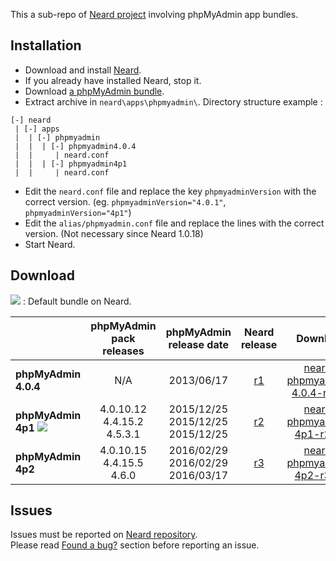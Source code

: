 This a sub-repo of [Neard project](https://github.com/crazy-max/neard) involving phpMyAdmin app bundles.

## Installation

* Download and install [Neard](https://github.com/crazy-max/neard).
* If you already have installed Neard, stop it.
* Download [a phpMyAdmin bundle](#download).
* Extract archive in `neard\apps\phpmyadmin\`. Directory structure example :

```
[-] neard
 | [-] apps
 |  | [-] phpmyadmin 
 |  |  | [-] phpmyadmin4.0.4
 |  |     | neard.conf
 |  |  | [-] phpmyadmin4p1
 |  |     | neard.conf
 ```

* Edit the `neard.conf` file and replace the key `phpmyadminVersion` with the correct version. (eg. `phpmyadminVersion="4.0.1"`, `phpmyadminVersion="4p1"`)
* Edit the `alias/phpmyadmin.conf` file and replace the lines with the correct version. (Not necessary since Neard 1.0.18)
* Start Neard.

## Download

![](https://raw.github.com/crazy-max/neard-app-phpmyadmin/master/img/star-20160403.png) : Default bundle on Neard.

|                      | phpMyAdmin pack releases | phpMyAdmin release date | Neard release | Download |
| ---------------------|:------------------------:|:-----------------------:|:-------------:|:--------:|
| **phpMyAdmin 4.0.4** | N/A | 2013/06/17 | [r1](https://github.com/crazy-max/neard-app-phpmyadmin/releases/tag/r1) | [neard-phpmyadmin-4.0.4-r1.zip](https://github.com/crazy-max/neard-app-phpmyadmin/releases/download/r1/neard-phpmyadmin-4.0.4-r1.zip) |
| **phpMyAdmin 4p1** ![](https://raw.github.com/crazy-max/neard-app-phpmyadmin/master/img/star-20160403.png) | 4.0.10.12<br />4.4.15.2<br />4.5.3.1 | 2015/12/25<br />2015/12/25<br />2015/12/25 | [r2](https://github.com/crazy-max/neard-app-phpmyadmin/releases/tag/r2) | [neard-phpmyadmin-4p1-r2.zip](https://github.com/crazy-max/neard-app-phpmyadmin/releases/download/r2/neard-phpmyadmin-4p1-r2.zip) |
| **phpMyAdmin 4p2** | 4.0.10.15<br />4.4.15.5<br />4.6.0 | 2016/02/29<br />2016/02/29<br />2016/03/17 | [r3](https://github.com/crazy-max/neard-app-phpmyadmin/releases/tag/r3) | [neard-phpmyadmin-4p2-r3.zip](https://github.com/crazy-max/neard-app-phpmyadmin/releases/download/r3/neard-phpmyadmin-4p2-r3.zip) |

## Issues

Issues must be reported on [Neard repository](https://github.com/crazy-max/neard/issues).<br />
Please read [Found a bug?](https://github.com/crazy-max/neard#found-a-bug) section before reporting an issue.
